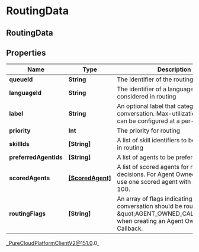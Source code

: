 # RoutingData

## RoutingData

## Properties

|Name | Type | Description | Notes|
|------------ | ------------- | ------------- | -------------|
| **queueId** | **String** | The identifier of the routing queue | |
| **languageId** | **String** | The identifier of a language to be considered in routing | [optional] |
| **label** | **String** | An optional label that categorizes the conversation.  Max-utilization settings can be configured at a per-label level | [optional] |
| **priority** | **Int** | The priority for routing | [optional] |
| **skillIds** | **[String]** | A list of skill identifiers to be considered in routing | [optional] |
| **preferredAgentIds** | **[String]** | A list of agents to be preferred in routing | [optional] |
| **scoredAgents** | [**[ScoredAgent]**](ScoredAgent) | A list of scored agents for routing decisions. For Agent Owned Callbacks use one scored agent with a score of 100. | [optional] |
| **routingFlags** | **[String]** | An array of flags indicating how the conversation should be routed. Use \&quot;AGENT_OWNED_CALLBACK\&quot; when creating an Agent Owned Callback. | [optional] |



_PureCloudPlatformClientV2@151.0.0_

